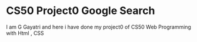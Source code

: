 # CS50 Project0 Google Search

I am G Gayatri and here i have done my project0 of CS50 Web Programming with Html , CSS